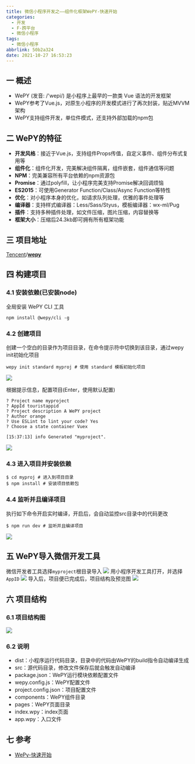 ```yaml
---
title: 微信小程序开发之——组件化框架WePY-快速开始
categories:
  - 开发
  - F-跨平台
  - 微信小程序
tags:
  - 微信小程序
abbrlink: 50b2a324
date: 2021-10-27 16:53:23
---
```

## 一 概述

* WePY (发音: /'wepi/) 是小程序上最早的一款类 Vue 语法的开发框架
* WePY参考了Vue.js，对原生小程序的开发模式进行了再次封装，贴近MVVM架构
* WePY支持组件开发，单位件模式，还支持外部加载的npm包

<!--more-->

## 二 WePY的特征

* **开发风格**：接近于Vue.js，支持组件Props传值，自定义事件、组件分布式复用等
* **组件化**：组件化开发，完美解决组件隔离，组件嵌套，组件通信等问题
* **NPM**：完美兼容所有平台依赖的npm资源包
* **Promise**：通过polyfill，让小程序完美支持Promise解决回调烦恼
* **ES2015**：可使用Generator Function/Class/Async Function等特性
* **优化**：对小程序本身的优化，如请求队列处理，优雅的事件处理等
* **编译器**：支持样式编译器：Less/Sass/Styus，模板编译器：wx-ml/Pug
* **插件**：支持多种插件处理，如文件压缩，图片压缩，内容替换等
* **框架大小**：压缩后24.3kb即可拥有所有框架功能

## 三  项目地址

[Tencent](https://github.com/Tencent)/**[wepy](https://github.com/Tencent/wepy)**

## 四 构建项目

### 4.1 安装依赖(已安装node)

全局安装 WePY CLI 工具

```
npm install @wepy/cli -g
```

### 4.2 创建项目

创建一个空白的目录作为项目目录，在命令提示符中切换到该目录，通过wepy init初始化项目

```
wepy init standard myproj # 使用 standard 模板初始化项目
```
![][1]

根据提示信息，配置项目(Enter，使用默认配置)

```
? Project name myproject
? AppId touristappid
? Project description A WePY project
? Author orange
? Use ESLint to lint your code? Yes
? Choose a state container Vuex

[15:37:13] info Generated "myproject".
```
![][2]

### 4.3 进入项目并安装依赖

```
$ cd myproj # 进入到项目目录
$ npm install # 安装项目依赖包
```

### 4.4 监听并且编译项目

执行如下命令开启实时编译，开启后，会自动监控src目录中的代码更改

```
$ npm run dev # 监听并且编译项目
```
![][3]

## 五  WePY导入微信开发工具

微信开发者工具选择`myproject`根目录导入
![][4]
用小程序开发工具打开，并选择`AppID`
![][5]
导入后，项目便已完成后，项目结构及预览图
![][6]

## 六 项目结构
### 6.1 项目结构图
![][7]

### 6.2 说明

* dist：小程序运行代码目录，目录中的代码由WePY的build指令自动编译生成
* src：源代码目录，修改文件保存后就会触发自动编译
* package.json：WePY运行模块依赖配置文件
* wepy.config.js：WePY配置文件
* project.config.json：项目配置文件
* components：WePY组件目录
* pages：WePY页面目录
* index.wpy：index页面
* app.wpy：入口文件

## 七 参考
* [WePy-快速开始](https://wepyjs.gitee.io/wepy-docs/2.x/#/base/getstart)



[1]:https://fastly.jsdelivr.net/gh/pgzxc/cdn@master/blog-wechat/wechat-wepy-init-standard-project.png
[2]:https://fastly.jsdelivr.net/gh/pgzxc/cdn@master/blog-wechat/wechat-wepy-project-config.png
[3]:https://fastly.jsdelivr.net/gh/pgzxc/cdn@master/blog-wechat/wechat-wepy-build-watch.png
[4]:https://fastly.jsdelivr.net/gh/pgzxc/cdn@master/blog-wechat/wechat-wepy-import-myproject-root.png
[5]:https://fastly.jsdelivr.net/gh/pgzxc/cdn@master/blog-wechat/wechat-wepy-tools-import-setting.png
[6]:https://fastly.jsdelivr.net/gh/pgzxc/cdn@master/blog-wechat/wechat-wepy-project-tools-preview.png
[7]:https://fastly.jsdelivr.net/gh/pgzxc/cdn@master/blog-wechat/wechat-wepy-project-tree.png